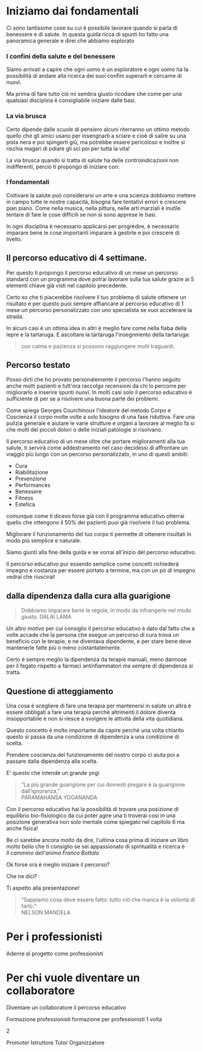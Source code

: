 # Iniziamo dai fondamentali 

Ci sono tantissime cose su cui è possibile lavorare quando si parla di benessere e di salute. In questa guida ricca di spunti ho fatto una panoramica generale e direi che abbiamo esplorato

### I confini della salute e del benessere 

Siamo arrivati a capire che ogni uomo è un esploratore e ogni uomo ha la possibilità di andare alla ricerca dei suoi confini superarli e cercarne di nuovi.

Ma prima di fare tutto ciò mi sembra giusto ricodare che come per una qualsiasi disciplina è consigliabile iniziare dalle basi.

### La via brusca
Certo dipende dalle scuole di pensiero alcuni riterranno un ottimo metodo quello che gli amici usano per insengnarti a sciare e cioè di salire su una pista nera e poi spingerti giù, ma potrebbe essere pericoloso e inoltre si rischia magari di odiare gli sci poi per tutta la vita! 

La via brusca  quando si tratta di salute ha delle controindicazioni non indifferenti, perciò ti propongo di iniziare con: 

### I  fondamentali

Coltivare la salute può considerarsi un arte e una scienza dobbiamo mettere in campo tutte le nostre capacità, bisogna fare tentativi errori e crescere pian piano. Come nella musica, nella pittura, nelle arti marziali è inutile tentare di fare le cose difficili se non si sono apprese le basi. 

In ogni disciplina è necessario applicarsi per progredire, è necessario imparare  bene le cose importanti imparare a gestirle e poi crescere di livello.

## Il percorso educativo di 4 settimane.

Per questo ti propongo il percorso educativo di un mese un percorso standard con un programma dove potrai lavorare sulla tua salute grazie ai 5 elementi chiave già visti nel capitolo precedente.

Certo so che ti piacerebbe risolvere il tuo problema di salute ottenere un risultato e per questo puoi sempre affiancare al percorso educativo di 1 mese un percorso  personalizzato con uno specialista se vuoi accelerare la strada. 

In alcuni casi è un ottima idea in altri è meglio fare come nella fiaba della lepre e la tartaruga. E ascoltare la tartaruga  l'insegnmento della tartaruga:
 
> con calma e pazienza si possono raggiungere molti traguardi.


## Percorso testato

Posso dirti che ho provato personalemente il percorso l'hanno seguito anche molti pazienti e tutt'ora raccolgo recensioni da chi lo percorre per migliorarlo e inserire spunti nuovi.
In molti casi solo il percorso educativo è sufficiente di per se a risolvere una buona parte dei problemi.

Come spiega Georges Courchinoux l'ideatore del metodo Corpo e Coscienza il corpo molte volte a solo bisogno di una fase riduttiva. Fare una pulizia generale e aiutare le varie strutture e organi a lavorare al meglio fa si che molti dei piccoli dolori o delle iniziali patologie si risolvano.

Il percorso educativo di un mese oltre che portare miglioramenti alla tua salute, ti servirà come addestramento nel caso decidessi di affrontare un viaggio più lungo con un percorso personalizzato, in uno di questi ambiti:

- Cura
- Riabilitazione
- Prevenzione
- Performances
- Benessere
- Fitness
- Estetica

comunque come ti dicevo forse già con il programma educativo otterrai  quello che ottengono il 50% dei pazienti puoi già risolvere  il tuo problema.


Migliorare il funzionamento del tuo corpo ti permette di ottenere risultati in modo più semplice e naturale.
 
Siamo giunti alla fine della guida e se vorrai  all'inizio del percorso educativo.

Il percorso educativo pur essendo semplice come concetti richiederà impegno e costanza per essere portato a termine, ma con un pò di impegno vedrai che riuscirai!


## dalla dipendenza dalla cura alla guarigione
 
> Dobbiamo imparare bene le regole, in modo da infrangerle nel modo giusto.
DALAI LAMA

Un altro motivo per cui consiglio il percorso educativo è dato dal fatto che a volte accade che la persona che esegue un percorso di cura trova un beneficio con le terapie, e ne diventava dipendente, e per stare bene deve mantenerle fatte più o meno costantatemente.

Certo è sempre meglio la dipendenza da terapie manuali, meno dannose per il fegato rispetto a farmaci antinfiammatori ma sempre di dipendenza si tratta.

## Questione di atteggiamento 

Una cosa è scegliere di fare una terapia per mantenersi in salute un altra è essere obbligati a fare una terapia perchè altrimenti il dolore diventa insopportabile e non si riesce a svolgere le attività della vita quotidiana.

Questo concetto è molto importante da capire perchè una volta chiarito questo si passa da una condizione di dipendenza a una condizione di scelta.

Prendere coscienza del funzionamento del nostro corpo ci aiuta poi a passare dalla dipendenza alla scelta.

E' questo che intende un grande yogi

> “La più grande  guarigione per cui dovresti  pregare  è la  guarigione dall’ignoranza,”  
> PARAMAHANSA YOGANANDA


Con il percorso educativo hai la possibilità di trovare una posizione di equilibrio bio-fisiologico da cui poter agire una ti troverai così in una posizione generativa non solo mentale come spiegato nel capitolo 6 ma anche fisica!

Be ci sarebbe ancora molto da dire, l'ultima cosa prima di iniziare un libro molto bello che ti consiglio se sei appassionato di spiritualità e ricerca è  
*Il cammino dell'anima Franco Bottalo*

Ok forse ora è meglio iniziare il percorso? 

Che ne dici? 

Ti aspetto alla presentazione! 

> “Sappiamo cosa deve  essere fatto: tutto ciò che manca è la  volontà di farlo.”  
NELSON MANDELA





# Per i professionisti 
Aderire al progetto come professionisti


# Per chi vuole diventare un collaboratore

Diventare un collaboratore il percorso educativo

Formazione professionisti formazione per professionisti 1 volta

2 


Promoter
Istruttore
Tutor
Organizzatore 
<!--stackedit_data:
eyJoaXN0b3J5IjpbMTYwMTY1MDI3Myw5MDY2MTk5MzcsMjAwNz
g2Nzk5NSwtMjE4MjgwODQyLC0xNzM5ODYzNzM2LC02MTg0MDk3
MTYsLTE1NTc2MTk5OTUsMzk4NDE5OTQzLDYzMjk4MjQzNywyMD
MwMTgxODY1LDExMDY2MTI0OTAsNDgzMTcxODkzLC0xODg4MDI1
Mjc2LDEwNDI1MDIzMjEsLTE5MzE0MjY5OTVdfQ==
-->